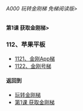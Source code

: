 ###### A000 玩转金刚梯 免梯阅读版>
#### 第1课 获取金刚梯>

### 112、苹果平板

- [1121、金刚App梯 ](https://github.com/a2zitpro/web/blob/master/LadderFree/LadderGet/Apple/iPad/LadderApp.md)
- [1122、金刚号梯  ](https://github.com/a2zitpro/web/blob/master/LadderFree/LadderGet/Apple/iPad/LadderKKID.md)



#### 返回到
- [玩转金刚梯](https://github.com/a2zitpro/web/blob/master/LadderFree/main.md)
- [第1课 获取金刚梯](https://github.com/a2zitpro/web/blob/master/LadderFree/LadderGet/LadderGet.md)





